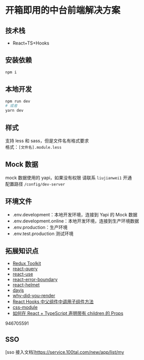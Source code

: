 # 开箱即用的中台前端解决方案

## 技术栈

- React+TS+Hooks

## 安装依赖

```bash
npm i
```

## 本地开发

```bash
npm run dev
# 或者
yarn dev
```

## 样式

支持 less 和 sass，但是文件名有格式要求  
格式：`[文件名].module.less`

## Mock 数据

mock 数据使用的 yapi，如果没有权限 请联系 `liujianwei1` 开通  
配置路径
`/config/dev-server`

## 环境文件

- .env.development：本地开发环境，连接到 Yapi 的 Mock 数据
- .env.development.online：本地开发环境，连接到生产环境数据
- .env.production：生产环境
- .env.test.production 测试环境

## 拓展知识点

- [Redux Toolkit](https://redux-toolkit.js.org/)
- [react-query](https://react-query.tanstack.com/quick-start)
- [react-use](https://github.com/streamich/react-use)
- [react-error-boundary](https://github.com/bvaughn/react-error-boundary)
- [react-helmet](https://github.com/nfl/react-helmet)
- [dayjs](https://github.com/iamkun/dayjs)
- [why-did-you-render](https://github.com/welldone-software/why-did-you-render)
- [React Hooks 中父组件中调用子组件方法](https://www.cnblogs.com/muamaker/p/11647626.html)
- [css-module](https://github.com/css-modules/css-modules)
- [如何在 React + TypeScript 声明带有 children 的 Props](https://mp.weixin.qq.com/s?__biz=MzI0NzMzMDI3Ng==&mid=2247483893&idx=1&sn=3d0872f157a1bbfab8f8be978a436d7c&chksm=e9b0e57edec76c68c1de2a596a06c625262658dcd24bcb7044b604aeb3786431c66a89121c5d&token=386853759&lang=zh_CN#rd)

946705591

## SSO

[sso 接入文档]https://service.100tal.com/new/app/list/my
